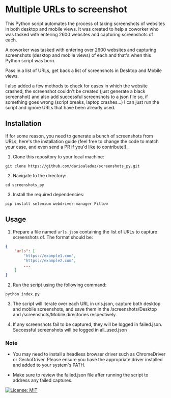 # Multiple URLs to screenshot

This Python script automates the process of taking screenshots of websites in
both desktop and mobile views. It was created to help a coworker who was tasked
with entering 2600 websites and capturing screenshots of each.

A coworker was tasked with entering over 2600 websites and capturing screenshots
(desktop and mobile views) of each and that's when this Python script was born.

Pass in a list of URLs, get back a list of screenshots in Desktop and Mobile
views.

I also added a few methods to check for cases in which the website crashed, the
screenshot couldn't be created (just generate a black screenshot) and also add
successful screenshots to a json file so, if something goes wrong (script
breaks, laptop crashes...) I can just run the script and ignore URLs that have
been already used.

## Installation

If for some reason, you need to generate a bunch of screenshots from URLs,
here's the installation guide (feel free to change the code to match your case,
and even send a PR if you'd like to contribute!).

1. Clone this repository to your local machine:

```
git clone https://github.com/darioaladuz/screenshots_py.git
```

2. Navigate to the directory:

```
cd screenshots_py
```

3. Install the required dependencies:

```
pip install selenium webdriver-manager Pillow
```

## Usage

1. Prepare a file named `urls.json` containing the list of URLs to capture
   screenshots of. The format should be:

```json
{
    "urls": [
        "https://example1.com",
        "https://example2.com",
        ...
    ]
}
```

2. Run the script using the following command:

```
python index.py
```

3. The script will iterate over each URL in urls.json, capture both desktop and
   mobile screenshots, and save them in the /screenshots/Desktop and
   /screenshots/Mobile directories respectively.

4. If any screenshots fail to be captured, they will be logged in failed.json.
   Successful screenshots will be logged in all_used.json

### Note

- You may need to install a headless browser driver such as ChromeDriver or
  GeckoDriver. Please ensure you have the appropriate driver installed and added
  to your system's PATH.

- Make sure to review the failed.json file after running the script to address
  any failed captures.

[![License: MIT](https://img.shields.io/badge/License-MIT-yellow.svg)](https://opensource.org/licenses/MIT)
